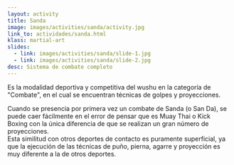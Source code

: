 ```yaml
---
layout: activity
title: Sanda
image: images/activities/sanda/activity.jpg
link_to: actividades/sanda.html
klass: martial-art
slides:
  - link: images/activities/sanda/slide-1.jpg
  - link: images/activities/sanda/slide-2.jpg
desc: Sistema de combate completo
---
```

<p>Es la modalidad deportiva y competitiva del wushu en la categoría de
"Combate", en el cual se encuentran técnicas de golpes y proyecciones.</p>

<p>Cuando se presencia por primera vez un combate de Sanda (o San Da), se puede caer
fácilmente en el error de pensar que es Muay Thai o Kick Boxing con la única
diferencia de que se realizan un gran número de proyecciones.<br />
Esta similitud con otros deportes de contacto es puramente superficial, ya que la ejecución de
las técnicas de puño, pierna, agarre y proyección es muy diferente a la de otros
deportes.</p>
